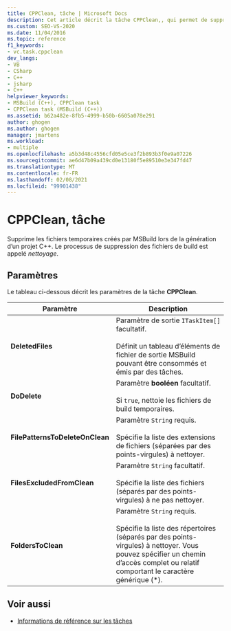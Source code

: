 ```yaml
---
title: CPPClean, tâche | Microsoft Docs
description: Cet article décrit la tâche CPPClean,, qui permet de supprimer les fichiers temporaires créés par MSBuild lors de la génération d’un projet C++.
ms.custom: SEO-VS-2020
ms.date: 11/04/2016
ms.topic: reference
f1_keywords:
- vc.task.cppclean
dev_langs:
- VB
- CSharp
- C++
- jsharp
- C++
helpviewer_keywords:
- MSBuild (C++), CPPClean task
- CPPClean task (MSBuild (C++))
ms.assetid: b62a482e-8fb5-4999-b50b-6605a078e291
author: ghogen
ms.author: ghogen
manager: jmartens
ms.workload:
- multiple
ms.openlocfilehash: a5b3d48c4556cfd05e5ce3f2b893b3f0e9a07226
ms.sourcegitcommit: ae6d47b09a439cd0e13180f5e89510e3e347fd47
ms.translationtype: MT
ms.contentlocale: fr-FR
ms.lasthandoff: 02/08/2021
ms.locfileid: "99901438"
---
```

# <a name="cppclean-task"></a>CPPClean, tâche

Supprime les fichiers temporaires créés par MSBuild lors de la génération d’un projet C++. Le processus de suppression des fichiers de build est appelé *nettoyage*.

## <a name="parameters"></a>Paramètres

 Le tableau ci-dessous décrit les paramètres de la tâche **CPPClean**.

|Paramètre|Description|
|---------------|-----------------|
|**DeletedFiles**|Paramètre de sortie `ITaskItem[]` facultatif.<br /><br /> Définit un tableau d’éléments de fichier de sortie MSBuild pouvant être consommés et émis par des tâches.|
|**DoDelete**|Paramètre **booléen** facultatif.<br /><br /> Si `true`, nettoie les fichiers de build temporaires.|
|**FilePatternsToDeleteOnClean**|Paramètre `String` requis.<br /><br /> Spécifie la liste des extensions de fichiers (séparées par des points-virgules) à nettoyer.|
|**FilesExcludedFromClean**|Paramètre `String` facultatif.<br /><br /> Spécifie la liste des fichiers (séparés par des points-virgules) à ne pas nettoyer.|
|**FoldersToClean**|Paramètre `String` requis.<br /><br /> Spécifie la liste des répertoires (séparés par des points-virgules) à nettoyer. Vous pouvez spécifier un chemin d’accès complet ou relatif comportant le caractère générique (*).|

## <a name="see-also"></a>Voir aussi

- [Informations de référence sur les tâches](../msbuild/msbuild-task-reference.md)
